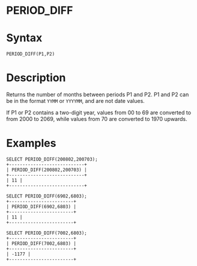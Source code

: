 # PERIOD_DIFF

#

# Syntax

```
PERIOD_DIFF(P1,P2)
```

#

# Description

Returns the number of months between periods P1 and P2. P1 and P2 
can be in the format `YYMM` or `YYYYMM`, and are not date values.

If P1 or P2 contains a two-digit year, values from 00 to 69 are converted to from 2000 to 2069, while values from 70 are converted to 1970 upwards.

#

# Examples

```
SELECT PERIOD_DIFF(200802,200703);
+----------------------------+
| PERIOD_DIFF(200802,200703) |
+----------------------------+
| 11 |
+----------------------------+

SELECT PERIOD_DIFF(6902,6803);
+------------------------+
| PERIOD_DIFF(6902,6803) |
+------------------------+
| 11 |
+------------------------+

SELECT PERIOD_DIFF(7002,6803);
+------------------------+
| PERIOD_DIFF(7002,6803) |
+------------------------+
| -1177 |
+------------------------+
```